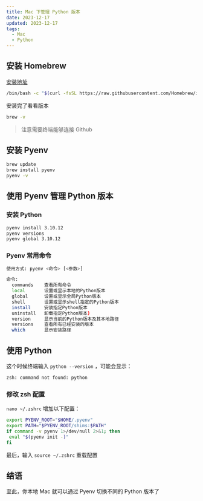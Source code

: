 ```yaml
---
title: Mac 下管理 Python 版本
date: 2023-12-17
updated: 2023-12-17
tags:
  - Mac
  - Python
---
```

## 安装 Homebrew
[安装地址](https://docs.brew.sh/Installation)
```bash
/bin/bash -c "$(curl -fsSL https://raw.githubusercontent.com/Homebrew/install/master/install.sh)"
```
安装完了看看版本
```bash
brew -v
```
>注意需要终端能够连接 Github
## 安装 Pyenv
```bash
brew update 
brew install pyenv
pyenv -v
```
## 使用 Pyenv 管理 Python 版本
### 安装 Python
```bash
pyenv install 3.10.12
pyenv versions
pyenv global 3.10.12
```
### Pyenv 常用命令
```bash
使用方式: pyenv <命令> [<参数>]

命令:
  commands    查看所有命令
  local       设置或显示本地的Python版本
  global      设置或显示全局Python版本
  shell       设置或显示shell指定的Python版本
  install     安装指定Python版本
  uninstall   卸载指定Python版本)
  version     显示当前的Python版本及其本地路径
  versions    查看所有已经安装的版本
  which       显示安装路径
```
## 使用 Python
这个时候终端输入 `python --version` ，可能会显示：
```bash
zsh: command not found: python
```
### 修改 zsh 配置
`nano ~/.zshrc`
增加以下配置：
```bash
export PYENV_ROOT="$HOME/.pyenv"
export PATH="$PYENV_ROOT/shims:$PATH"
if command -v pyenv 1>/dev/null 2>&1; then
 eval "$(pyenv init -)"
fi
```
最后，输入 `source ~/.zshrc` 重载配置
## 结语
至此，你本地 Mac 就可以通过  Pyenv 切换不同的 Python 版本了